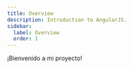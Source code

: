 ```yaml
---
title: Overview
description: Introduction to AngularJS.
sidebar:
  label: Overview
  order: 1
---
```


¡Bienvenido a mi proyecto!